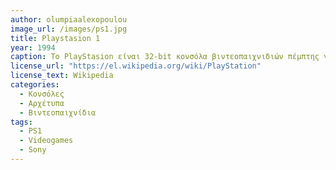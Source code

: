 ```yaml
---
author: olumpiaalexopoulou
image_url: /images/ps1.jpg
title: Playstasion 1 
year: 1994
caption: Το PlayStasion είναι 32-bit κονσόλα βιντεοπαιχνιδιών πέμπτης γενιάς, η οποία αρχικά κυκλοφόρησε από τη Sony Computer Entertainment στις 3 Δεκεμβρίου του 1994 στην Ιαπωνία. Είναι η πρώτη κονσόλα της σειράς PlayStation. Η διάρκεια του ήταν 11 έτη, το PlayStation είχε μια από τις μακρύτερες περιόδους διάθεσης στην αγορά των βιντεοπαιχνιδιών. Στις 23 Μαρτίου 2006, η Sony ανακοίνωσε την απόσυρσή του από την αγορά. Το PlayStation εκτός από τη βασική λειτουργία που προσφέρει να παίζει κάποιος παιχνίδια, έχει τη δυνατότητα να διαβάζει και να παίζει CD μουσικής. Το πρόγραμμα μουσικής μπορεί να ανακατεύει τη σειρά των τραγουδιών, να δημιουργήσει λίστα εκτέλεσης των κομματιών, να κάνει επανάληψη ενός τραγουδιού ή και όλου του CD.
license_url: "https://el.wikipedia.org/wiki/PlayStation" 
license_text: Wikipedia 
categories:
  - Κονσόλες
  - Αρχέτυπα
  - Βιντεοπαιχνίδια
tags:
  - PS1
  - Videogames
  - Sony
---
```


